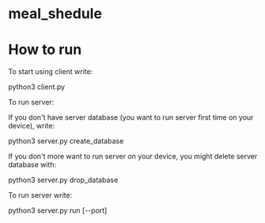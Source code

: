 # meal_shedule
# How to run
To start using client write:

python3 client.py

To run server:

If you don't have server database (you want to run server first time on your device), write:

python3 server.py create_database

If you don't more want to run server on your device, you might delete server database with:

python3 server.py drop_database

To run server write:

python3 server.py run [--port]
